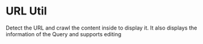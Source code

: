 # URL Util

Detect the URL and crawl the content inside to display it. It also displays the information of the Query and supports editing
